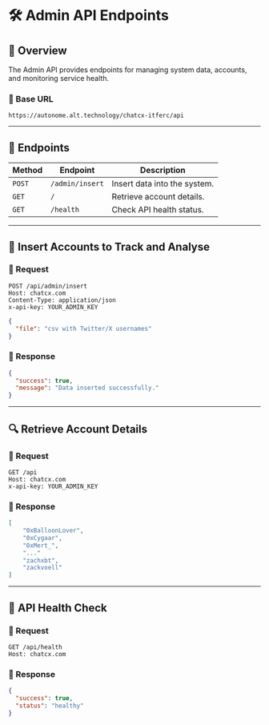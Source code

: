 # 🛠 Admin API Endpoints

## 📍 Overview

The Admin API provides endpoints for managing system data, accounts, and monitoring service health.

### 🔹 Base URL

```plaintext
https://autonome.alt.technology/chatcx-itferc/api
```

---

## 📌 Endpoints

| Method | Endpoint        | Description                  |
| ------ | --------------- | ---------------------------- |
| `POST` | `/admin/insert` | Insert data into the system. |
| `GET`  | `/`             | Retrieve account details.    |
| `GET`  | `/health`       | Check API health status.     |

---

## 🔑 Insert Accounts to Track and Analyse

### 🔹 Request

```http
POST /api/admin/insert
Host: chatcx.com
Content-Type: application/json
x-api-key: YOUR_ADMIN_KEY
```

```json
{
  "file": "csv with Twitter/X usernames"
}
```

### 🔹 Response

```json
{
  "success": true,
  "message": "Data inserted successfully."
}
```

---

## 🔍 Retrieve Account Details

### 🔹 Request

```http
GET /api
Host: chatcx.com
x-api-key: YOUR_ADMIN_KEY
```

### 🔹 Response

```json
[
    "0xBalloonLover",
    "0xCygaar",
    "0xMert_",
    "..."
    "zachxbt",
    "zackvoell"
]
```

---

## 🔄 API Health Check

### 🔹 Request

```http
GET /api/health
Host: chatcx.com
```

### 🔹 Response

```json
{
  "success": true,
  "status": "healthy"
}
```
